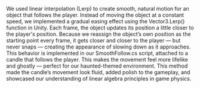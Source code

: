 We used linear interpolation (Lerp) to create smooth, natural motion for an object that follows the player. Instead of moving the object at a constant speed, we implemented a gradual easing effect using the Vector3.Lerp() function in Unity.
Each frame, the object updates its position a little closer to the player's position. Because we reassign the object’s own position as the starting point every frame, it gets closer and closer to the player — but never snaps — creating the appearance of slowing down as it approaches.
This behavior is implemented in our SmoothFollow.cs script, attached to a candle that follows the player. This makes the movement feel more lifelike and ghostly — perfect for our haunted-themed environment. 
This method made the candle’s movement look fluid, added polish to the gameplay, and showcased our understanding of linear algebra principles in game physics.

